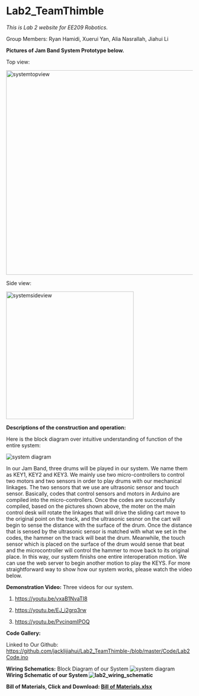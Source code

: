 # Lab2_TeamThimble
*This is Lab 2 website for EE209 Robotics.* 

Group Members: Ryan Hamidi, Xuerui Yan, Alia Nasrallah, Jiahui Li


<b>Pictures of Jam Band System Prototype below.</b>

Top view:

<img width="551" alt="systemtopview" src="https://cloud.githubusercontent.com/assets/22850278/19546970/d3f6df52-9648-11e6-9574-9cee3a052e3f.png">


Side view:

<img width="344" alt="systemsideview" src="https://cloud.githubusercontent.com/assets/22850278/19547109/18b62b7e-964a-11e6-8418-fd4064a4580c.png">



<b>Descriptions of the construction and operation:</b>

Here is the block diagram over intuitive understanding of function of the entire system:

![system diagram](https://cloud.githubusercontent.com/assets/22620839/19614219/a3195a3a-97a7-11e6-882d-db1d3bd70dc8.jpeg)

In our Jam Band, three drums will be played in our system. We name them as KEY1, KEY2 and KEY3. We mainly use two micro-controllers to control two motors and two sensors in order to play drums with our mechanical linkages. The two sensors that we use are ultrasonic sensor and touch sensor. Basically, codes that control sensors and motors in Arduino are compiled into the micro-controllers. Once the codes are successfully compiled, based on the pictures shown above, the moter on the main control desk will rotate the linkages that will drive the sliding cart move to the original point on the track, and the ultrasonic sesnor on the cart will begin to sense the distance with the surface of the drum. Once the distance that is sensed by the ultrasonic sensor is matched with what we set in the codes, the hammer on the track will beat the drum. Meanwhile, the touch sensor which is placed on the surface of the drum would sense that beat and the microcontroller will control the hammer to move back to its original place. In this way, our system finishs one entire interoperation motion. We can use the web server to begin another motion to play the KEYS. For more straightforward way to show how our system works, please watch the video below.


<b>Demonstration Video:</b>
Three videos for our system.

1. https://youtu.be/vxaB1NvaTI8

2. https://youtu.be/EJ_i2grq3rw

3. https://youtu.be/PvcinqmIPOQ





<b>Code Gallery:</b>

Linked to Our Github: https://github.com/jacklijiahui/Lab2_TeamThimble-/blob/master/Code/Lab2Code.ino





<b>Wiring Schematics:</b>
Block Diagram of our System
![system diagram](https://cloud.githubusercontent.com/assets/22620839/19614219/a3195a3a-97a7-11e6-882d-db1d3bd70dc8.jpeg)
<b>
Wiring Schematic of our System
![lab2_wiring_schematic](https://cloud.githubusercontent.com/assets/22620839/19614546/14b1f370-97ab-11e6-99b8-238401ba850e.png)






<b>Bill of Materials</b>, Click and Download:
[Bill of Materials.xlsx](https://github.com/jacklijiahui/Lab2_TeamThimble-/files/543081/Bill.of.Materials.xlsx)






